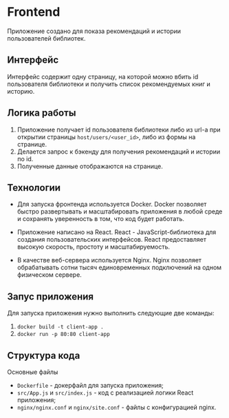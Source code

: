 # Frontend

Приложение создано для показа рекомендаций и истории пользователей библиотек.

## Интерфейс

Интерфейс содержит одну страницу, на которой можно вбить id пользователя библиотеки и получить список рекомендуемых книг и историю.

## Логика работы

1. Приложение получает id пользователя библиотеки либо из url-a при открытии страницы `host/users/<user_id>`, либо из формы на странице.
2. Делается запрос к бэкенду для получения рекомендаций и истории по id.
3. Полученные данные отображаются на странице.

## Технологии

- Для запуска фронтенда используется Docker.
Docker позволяет быстро развертывать и масштабировать приложения в любой среде и сохранять уверенность в том, что код будет работать.

- Приложение написано на React.
React - JavaScript-библиотека для создания пользовательских интерфейсов. React предоставляет высокую скорость, простоту и масштабируемость.

- В качестве веб-сервера используется Nginx.
Nginx позволяет обрабатывать сотни тысяч единовременных подключений на одном физическом сервере.

## Запус приложения

Для запуска приложения нужно выполнить следующие две команды:

1. `docker build -t client-app .`
2. `docker run -p 80:80 client-app`

## Структура кода

Основные файлы

- `Dockerfile` - докерфайл для запуска приложения;
- `src/App.js` и `src/index.js` - код с реализацией логики React приложения;
- `nginx/nginx.conf` и `nginx/site.conf` - файлы с конфигурацией nginx.
